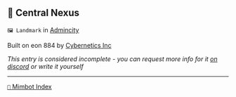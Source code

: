## 💽 Central Nexus

`🖼️ Landmark` in [Admincity](<https://zeithalt.github.io/r/admincity.html>)

Built on eon 884 by [Cybernetics Inc](<https://zeithalt.github.io/r/cybernetics_inc.html>)

_This entry is considered incomplete - you can request more info for it [on discord](<https://discord.com/channels/562910943848169472/1173922660489633802>) or write it yourself_

-----
[`📑` Mimbot Index](<https://zeithalt.github.io/r/#0db0>)
<!---
keywords:  
aliases: 
-->